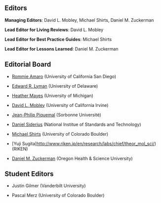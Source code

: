 ## Editors

**Managing Editors**: David L. Mobley, Michael Shirts, Daniel M. Zuckerman

**Lead Editor for Living Reviews**: David L. Mobley

**Lead Editor for Best Practice Guides**: Michael Shirts

**Lead Editor for Lessons Learned**: Daniel M. Zuckerman 

## Editorial Board

- [Rommie Amaro](https://amarolab.ucsd.edu/) (University of California San Diego)

- [Edward R. Lyman](http://lymangroup.physics.udel.edu/) (University of Delaware)

- [Heather Mayes](http://cheresearch.engin.umich.edu/mayes/team/) (University of Michigan)

- [David L. Mobley](https://mobleylab.org/) (University of California Irvine)

- [Jean-Philip Piquemal](http://www.lct.jussieu.fr/pagesperso/jpp/) (Sorbonne Université)

- [Daniel Siderius](https://www.nist.gov/people/daniel-siderius) (National Institue of Standards and Technology)

- [Michael Shirts](https://www.colorado.edu/lab/shirtsgroup/) (University of Colorado Boulder)

- [Yuji Sugita]http://www.riken.jp/en/research/labs/chief/theor_mol_sci/) (RIKEN)

- [Daniel M. Zuckerman](http://www.ohsuwelcome.com/xd/education/schools/school-of-medicine/departments/basic-science-departments/biomedical-engineering/bme-labs/zuckerman-lab/index.cfm) (Oregon Health & Science University)

## Student Editors

- Justin Gilmer (Vanderbilt University)

- Pascal Merz (University of Colorado Boulder)
